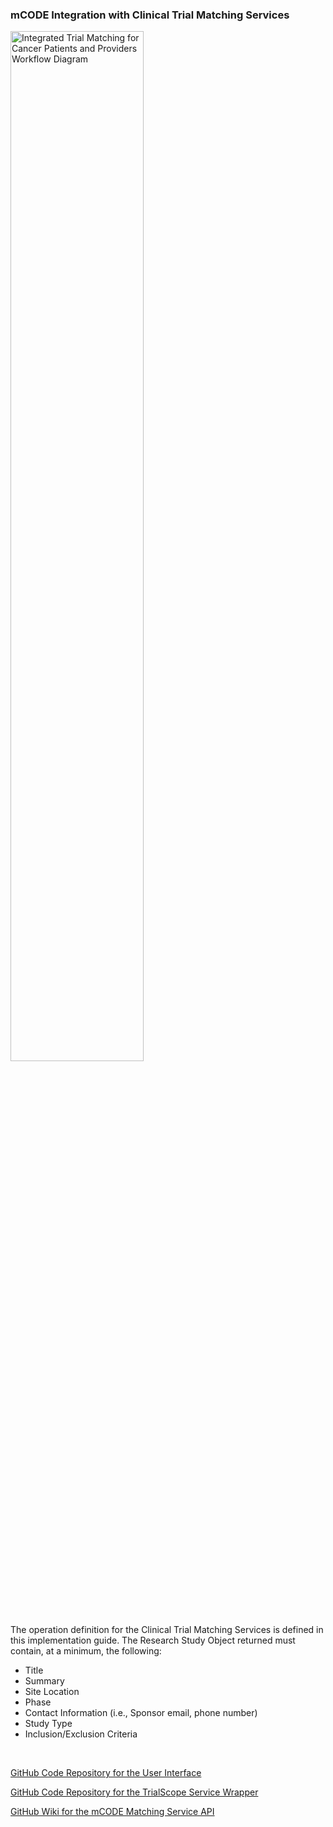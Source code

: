 <h3><a name="About">mCODE Integration with Clinical Trial Matching Services</a></h3>

<span class="img-container">
    <img src="Workflow_Diagram.png" alt="Integrated Trial Matching for Cancer Patients and Providers Workflow Diagram" width="65%">
</span>

<p>The operation definition for the Clinical Trial Matching Services is defined in this implementation guide. The Research Study Object returned must contain, at a minimum, the following:</p>
  <ul>
    <li>Title</li>
    <li>Summary</li>
    <li>Site Location</li>
    <li>Phase</li>
    <li>Contact Information (i.e., Sponsor email, phone number)</li>
    <li>Study Type</li>
    <li>Inclusion/Exclusion Criteria</li>
  </ul>
<p>&nbsp;</p>
<p><a href="https://github.com/mcode/clinical-trial-matching-engine" target="_blank">GitHub Code Repository for the User Interface</a></p>
<p><a href="https://github.com/mcode/clinical-trial-matching-service" target="_blank">GitHub Code Repository for the TrialScope Service Wrapper</a></p>
<p><a href="https://github.com/mcode/clinical-trial-matching-engine/wiki" target="_blank">GitHub Wiki for the mCODE Matching Service API</a></p>